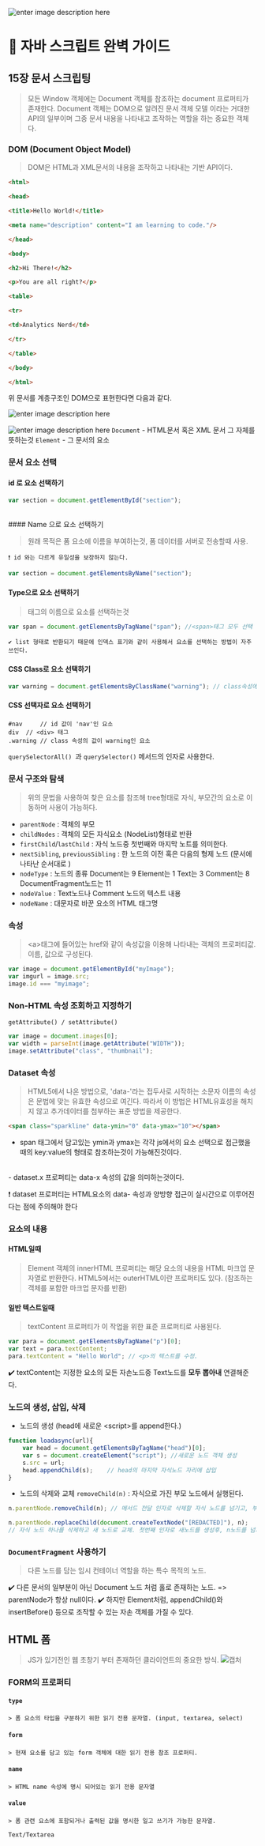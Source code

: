![enter image description here](https://cdn-images-1.medium.com/max/800/1*XkHY4KkKDnOdnwW0lIbqjg.png)
# 📖 자바 스크립트 완벽 가이드

## 15장 문서 스크립팅
> 모든 Window 객체에는 Document 객체를 참조하는 document 프로퍼티가 존재한다.
Document 객체는 DOM으로 알려진 문서 객체 모델 이라는 거대한 API의 일부이며 그중 문서 내용을 나타내고
조작하는 역할을 하는 중요한 객체다.

### DOM (Document Object Model)
> DOM은 HTML과 XML문서의 내용을 조작하고 나타내는 기반 API이다.
``` html
<html>

<head>

<title>Hello World!</title>

<meta name="description" content="I am learning to code."/>

</head>

<body>

<h2>Hi There!</h2>

<p>You are all right?</p>

<table>

<tr>

<td>Analytics Nerd</td>

</tr>

</table>

</body>

</html>
```
위 문서를 계층구조인 DOM으로 표현한다면 다음과 같다.

![enter image description here](https://www.optimizesmart.com/wp-content/uploads/2014/05/HTML-DOM-Tree.jpg)


![enter image description here](http://web.stanford.edu/class/cs98si/img/dom_types.png)
`Document` - HTML문서 혹은 XML 문서 그 자체를 뜻하는것
`Element`  - 그 문서의 요소

### 문서 요소 선택

#### id 로 요소 선택하기
```js
var section = document.getElementById("section");
```

<br>
#### Name 으로 요소 선택하기

> 원래 목적은 폼 요소에 이름을 부여하는것, 폼 데이터를 서버로 전송할때 사용.

	❗ id 와는 다르게 유일성을 보장하지 않는다.
```js
var section = document.getElementsByName("section");
```

#### Type으로 요소 선택하기
> 태그의 이름으로 요소를 선택하는것

```js
var span = document.getElementsByTagName("span"); //<span>태그 모두 선택
```
	✔️ list 형태로 반환되기 때문에 인덱스 표기와 같이 사용해서 요소를 선택하는 방법이 자주 쓰인다.

#### CSS Class로 요소 선택하기
```js
var warning = document.getElementsByClassName("warning"); // class속성에 warning이 있는 모든 요소를 찾는다.
```

#### CSS 선택자로 요소 선택하기

```
#nav     // id 값이 'nav'인 요소
div	 // <div> 태그
.warning // class 속성의 값이 warning인 요소
```

`querySelectorAll() `과 `querySelector()` 메서드의 인자로 사용한다.

### 문서 구조와 탐색
> 위의 문법을 사용하여 찾은 요소를 참조해 tree형태로 자식, 부모간의 요소로 이동하며 사용이 가능하다.

- `parentNode` : 객체의 부모
- `childNodes` : 객체의 모든 자식요소 (NodeList)형태로 반환
- `firstChild`/`lastChild` : 자식 노드중 첫번째와 마지막 노트를 의미한다.
- `nextSibling`, `previousSibling` : 한 노드의 이전 혹은 다음의 형제 노드 (문서에 나타난 순서대로 )
- `nodeType` : 노드의 종류 Document는 9 Element는 1 Text는 3 Comment는 8 DocumentFragment노드는 11
- `nodeValue` : Text노드나 Comment 노드의 텍스트 내용
- `nodeName` : 대문자로 바꾼 요소의 HTML 태그명

### 속성
> \<a>태그에 들어있는 href와 같이 속성값을 이용해 나타내는 객체의 프로퍼티값. 이름, 값으로 구성된다.

```js
var image = document.getElementById("myImage");
var imgurl = image.src;
image.id === "myimage";
```

### Non-HTML 속성 조회하고 지정하기
`getAttribute() / setAttribute()`

```js
var image = document.images[0];
var width = parseInt(image.getAttribute("WIDTH"));
image.setAttribute("class", "thumbnail");
```

### Dataset 속성
> HTML5에서 나온 방법으로, 'data-'라는 접두사로 시작하는 소문자 이름의 속성은 문법에 맞는 유효한 속성으로 여긴다. 따라서 이 방법은 HTML유효성을 해치지 않고 추가데이터를 첨부하는 표준 방법을 제공한다.
``` html
<span class="sparkline" data-ymin="0" data-ymax="10"></span>
```

- span 태그에서 담고있는 ymin과 ymax는 각각 js에서의 요소 선택으로 접근했을때의 key:value의 형태로 참조하는것이 가능해진것이다.
<br>
- dataset.x 프로퍼티는 data-x 속성의 값을 의미하는것이다.

❗ dataset 프로퍼티는 HTML요소의 data- 속성과 양방향 접근이 실시간으로 이루어진다는 점에 주의해야 한다

### 요소의 내용

#### HTML일때
> Element 객체의 innerHTML 프로퍼티는 해당 요소의 내용을 HTML 마크업 문자열로 반환한다.
> HTML5에서는 outerHTML이란 프로퍼티도 있다. (참조하는 객체를 포함한 마크업 문자를 반환)

#### 일반 텍스트일때
> textContent 프로퍼티가 이 작업을 위한 표준 프로퍼티로 사용된다.
```js
var para = document.getElementsByTagName("p")[0];
var text = para.textContent;
para.textContent = "Hello World"; // <p>의 텍스트를 수정.
```

✔️ textContent는 지정한 요소의 모든 자손노드중 Text노드를 **모두 뽑아내** 연결해준다.

### 노드의 생성, 삽입, 삭제

- 노드의 생성 (head에 새로운 \<script>를 append한다.)

```js
function loadasync(url){
	var head = document.getElementsByTagName("head")[0];
	var s = document.createElement("script"); //새로운 노드 객체 생성
	s.src = url;
	head.appendChild(s);	// head의 마지막 자식노드 자리에 삽입
}
```

- 노드의 삭제와 교체
`removeChild(n)` : 자식으로 가진 부모 노드에서 실행된다.
```js
n.parentNode.removeChild(n); // 메서드 전달 인자로 삭제할 자식 노드를 넘기고, 부모 노드의 메서드로 호출한다. 문서의 n노드를 삭제하는 코드.
```

```js
n.parentNode.replaceChild(document.createTextNode("[REDACTED]"), n);
// 자식 노드 하나를 삭제하고 새 노드로 교체. 첫번째 인자로 새노드를 생성후, n노드를 넘겨 교체.
```

### `DocumentFragment` 사용하기
> 다른 노드를 담는 임시 컨테이너 역할을 하는 특수 목적의 노드.

✔️ 다른 문서의 일부분이 아닌 Document 노드 처럼 홀로 존재하는 노드. => parentNode가 항상 null이다.
✔️ 하지만 Element처럼, appendChild()와 insertBefore() 등으로 조작할 수 있는 자손 객체를 가질 수 있다.

## HTML 폼
> JS가 있기전인 웹 초창기 부터 존재하던 클라이언트의 중요한 방식.
![캡처](https://i.imgur.com/unvhCUO.png)

### FORM의 프로퍼티
#### `type`
	> 폼 요소의 타입을 구분하기 위한 읽기 전용 문자열. (input, textarea, select)

#### `form`
	> 현재 요소를 담고 있는 form 객체에 대한 읽기 전용 참조 프로퍼티.

#### `name`
	> HTML name 속성에 명시 되어있는 읽기 전용 문자열

#### `value`
	> 폼 관련 요소에 포함되거나 출력된 값을 명시한 일고 쓰기가 가능한 문자열.

	Text/Textarea
